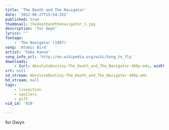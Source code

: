 ```yaml
---
title: 'The Death and The Navigator'
date: '2012-06-27T15:54:35Z'
published: true
thumbnail: thedeathandthenavigator_1.jpg
description: 'for Gwyn'
lyrics: ""
footage:
    - 'The Navigator (1987)'
song: 'Atomic Bird'
artist: 'Yoko Kanno'
song_info_url: 'http://en.wikipedia.org/wiki/Song_to_fly'
downloads:
    - {url: AbsoluteDestiny-The_Death_and_The_Navigator-480p.m4v, width: 848, height: 480, mimetype: video/mp4}
srt: null
sd_stream: AbsoluteDestiny-The_Death_and_The_Navigator-480p.m4v
hd_stream: null
tags:
    - liveaction
    - spoilers
    - gift
vid_id: '010'

---
```

for Gwyn